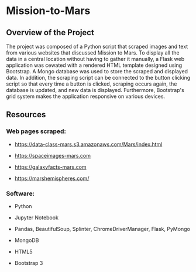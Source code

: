 # Mission-to-Mars
## Overview of the Project
The project was composed of a Python script that scraped images and text from various websites that discussed Mission to Mars. To display all the data in a central location without having to gather it manually, a Flask web application was cewated with a rendered HTML template designed using Bootstrap. A Mongo database was used to store the scraped and displayed data. In addition, the scraping script can be connected to the button clicking script so that every time a button is clicked, scraping occurs again, the database is updated, and new data is displayed. Furthermore, Bootstrap's grid system makes the application responsive on various devices.
## Resources
### Web pages scraped:

* https://data-class-mars.s3.amazonaws.com/Mars/index.html

* https://spaceimages-mars.com

* https://galaxyfacts-mars.com

* https://marshemispheres.com/

### Software:

* Python

* Jupyter Notebook

* Pandas, BeautifulSoup, Splinter, ChromeDriverManager, Flask, PyMongo

* MongoDB

* HTML5

* Bootstrap 3
